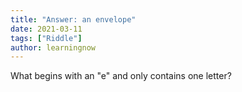 ```yaml
---
title: "Answer: an envelope"
date: 2021-03-11
tags: ["Riddle"]
author: learningnow
---
```


What begins with an "e" and only contains one letter?
